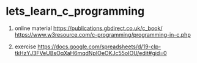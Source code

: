 # lets_learn_c_programming

1. online material
https://publications.gbdirect.co.uk/c_book/
https://www.w3resource.com/c-programming/programming-in-c.php


3. exercise
https://docs.google.com/spreadsheets/d/19-clp-tkHzYJ3FVeUBsOqXaH6mqdNpIOeOKJc55oIOU/edit#gid=0
